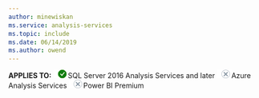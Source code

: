 ```yaml
---
author: minewiskan
ms.service: analysis-services  
ms.topic: include
ms.date: 06/14/2019
ms.author: owend
---
```


**APPLIES TO:** ![yes](media/yes.png)SQL Server 2016 Analysis Services and later ![no](media/no.png)Azure Analysis Services ![no](media/no.png)Power BI Premium